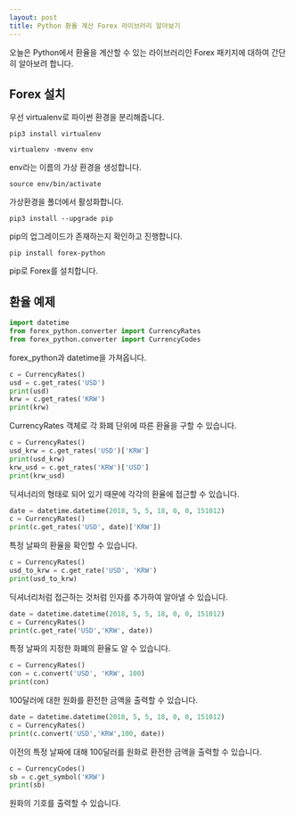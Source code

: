 ```yaml
---
layout: post
title: Python 환율 계산 Forex 라이브러리 알아보기
---
```


오늘은 Python에서 환율을 계산할 수 있는 라이브러리인 Forex 패키지에 대하여 간단히 알아보려 합니다.

## Forex 설치

우선 virtualenv로 파이썬 환경을 분리해줍니다.

```
pip3 install virtualenv
```

```
virtualenv -mvenv env
```

env라는 이름의 가상 환경을 생성합니다.

```
source env/bin/activate
```

가상환경을 폴더에서 활성화합니다.

```
pip3 install --upgrade pip
```

pip의 업그레이드가 존재하는지 확인하고 진행합니다.

```
pip install forex-python
```

pip로 Forex를 설치합니다.

## 환율 예제

```python
import datetime
from forex_python.converter import CurrencyRates
from forex_python.converter import CurrencyCodes
```

forex_python과 datetime을 가져옵니다.

```python
c = CurrencyRates()
usd = c.get_rates('USD')
print(usd)
krw = c.get_rates('KRW')
print(krw)
```

CurrencyRates 객체로 각 화폐 단위에 따른 환율을 구할 수 있습니다.

```python
c = CurrencyRates()
usd_krw = c.get_rates('USD')['KRW']
print(usd_krw)
krw_usd = c.get_rates('KRW')['USD']
print(krw_usd)
```

딕셔너리의 형태로 되어 있기 때문에 각각의 환율에 접근할 수 있습니다.

```python
date = datetime.datetime(2018, 5, 5, 18, 0, 0, 151012)
c = CurrencyRates()
print(c.get_rates('USD', date)['KRW'])
```

특정 날짜의 환율을 확인할 수 있습니다.

```python
c = CurrencyRates()
usd_to_krw = c.get_rate('USD', 'KRW')
print(usd_to_krw)
```

딕셔너리처럼 접근하는 것처럼 인자를 추가하여 알아낼 수 있습니다.

```python
date = datetime.datetime(2018, 5, 5, 18, 0, 0, 151012)
c = CurrencyRates()
print(c.get_rate('USD','KRW', date))
```

특정 날짜의 지정한 화폐의 환율도 알 수 있습니다.

```python
c = CurrencyRates()
con = c.convert('USD', 'KRW', 100)
print(con)
```

100달러에 대한 원화를 환전한 금액을 출력할 수 있습니다.

```python
date = datetime.datetime(2018, 5, 5, 18, 0, 0, 151012)
c = CurrencyRates()
print(c.convert('USD','KRW',100, date))
```

이전의 특정 날짜에 대해 100달러를 원화로 환전한 금액을 출력할 수 있습니다.

```python
c = CurrencyCodes()
sb = c.get_symbol('KRW')
print(sb)
```

원화의 기호를 출력할 수 있습니다.
